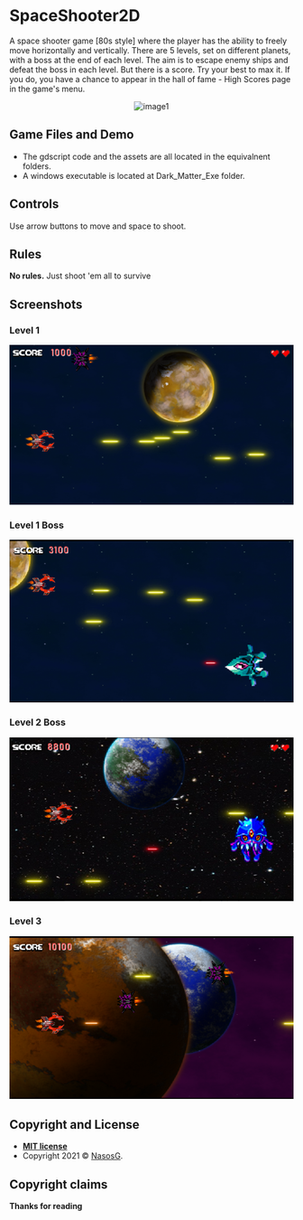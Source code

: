 # SpaceShooter2D
 
A space shooter game [80s style] where the player has the ability to freely move horizontally and vertically. There are 5 levels, set on different planets, with a boss at the end of each level. The aim is to escape enemy ships and defeat the boss in each level. But there is a score. Try your best to max it. If you do, you have a chance to appear in the hall of fame - High Scores page in the game's menu.

<div align="center"><img src="images/1.gif" alt="image1"></div>

## Game Files and Demo

- The gdscript code and the assets are all located in the equivalnent folders.
- A windows executable is located at Dark_Matter_Exe folder.

## Controls

Use arrow buttons to move and space to shoot. 

## Rules

**No rules.** Just shoot 'em all to survive


## Screenshots

### Level 1
<div align="center"><img src="images/2.png" alt="image1"></div>

### Level 1 Boss
<div align="center"><img src="images/3.png" alt="image1"></div>

### Level 2 Boss
<div align="center"><img src="images/4.png" alt="image1"></div>

### Level 3
<div align="center"><img src="images/5.png" alt="image1"></div>

## Copyright and License

- **[MIT license](https://opensource.org/licenses/MIT)**
- Copyright 2021 © <a href="https://github.com/NasosG" target="_blank">NasosG</a>.

## Copyright claims


**Thanks for reading**
